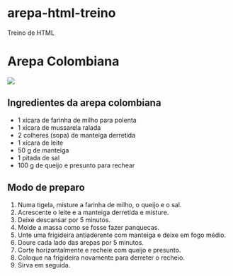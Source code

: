 # arepa-html-treino
Treino de HTML
<html>
<head>
 
</head>

<body>
<h1>Arepa Colombiana</h1>
<img src="https://www.receiteria.com.br/wp-content/uploads/receitas-de-arepas-01-730x449-1.jpg">

<h2>Ingredientes da arepa colombiana</h2>
<ul>
<li>1 xícara de farinha de milho para polenta</li>
<li>1 xícara de mussarela ralada</li>
<li>2 colheres (sopa) de manteiga derretida</li>
<li>1 xícara de leite</li>
<li>50 g de manteiga</li>
<li>1 pitada de sal</li>
<li>100 g de queijo e presunto para rechear</li>
</ul>

<h2>Modo de preparo</h2>
<ol type=1>
<li>Numa tigela, misture a farinha de milho, o queijo e o sal.
<li>Acrescente o leite e a manteiga derretida e misture.</li>
<li>Deixe descansar por 5 minutos.</li>
<li>Molde a massa como se fosse fazer panquecas.</li>
<li>Unte uma frigideira antiaderente com manteiga e deixe em fogo médio.</li>
<li>Doure cada lado das arepas por 5 minutos.</li>
<li>Corte horizontalmente e recheie com queijo e presunto.</li>
<li>Coloque na frigideira novamente para derreter o recheio.</li>
<li>Sirva em seguida.</li>

</ol>
